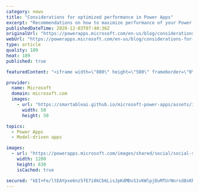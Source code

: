 ```yaml
---
category: news
title: "Considerations for optimized performance in Power Apps"
excerpt: "Recommendations on how to maximize performance of your Power Apps "
publishedDateTime: 2020-12-03T07:40:36Z
originalUrl: "https://powerapps.microsoft.com/en-us/blog/considerations-for-optimized-performance-in-power-apps/"
webUrl: "https://powerapps.microsoft.com/en-us/blog/considerations-for-optimized-performance-in-power-apps/"
type: article
quality: 189
heat: 189
published: true

featuredContent: "<iframe width=\"800\" height=\"500\" frameborder=\"0\" src=\"https://www.youtube.com/embed/jcKoqC9Vfmo\" allow=\"accelerometer; autoplay; encrypted-media; gyroscope; picture-in-picture\" allowfullscreen></iframe>"

provider:
  name: Microsoft
  domain: microsoft.com
  images:
    - url: "https://smartableai.github.io/microsoft-power-apps/assets/images/organizations/microsoft.com-50x50.jpg"
      width: 50
      height: 50

topics:
  - Power Apps
  - Model-driven apps

images:
  - url: "https://powerapps.microsoft.com/images/shared/social/social-share-post-ignite.png"
    width: 1200
    height: 630
    isCached: true

secured: "kEI+Fe/ltEAYpxe6nz5fE7i0kCb6LisJpKdMDvS1vKWlpjDuMTUrNnrsd8sKhEqxFQwLKPuziaKP527FUIg0FISyPjWOionLGy4fDql0fOySJ7+ZnbcFMB1EZ9yj+mILEe9TXs5/5cw4pPraTu+dzfb66OmW9qhX+62vEA44P0Zbh6IGTl3jp/XZIGfF6MbSh9etWGvN1zAKOIAi+2g0q/EZPaSg3frDzWub9tYvO+RztVVNyemQPvk/2HoaYTXg7fTFOH64ffgxcc8bPEwiJtKbmRpcQqfLqPP0pjuMDgvzBpaKPpa7s7qNoHSfLiwFHE8SCwI8phRo2tXK/TPegek9RRQJkBEqN6dwHloNiLjERAK/UQpkYN/8xblTpipnVtusmwssnRWq8x6+t7j/kWwK9iAGxMYZ7qf/DSpWkWB/C69NmtrAyeoLOPh4BlYKSl0EyUCMX1tDaCnxintnWg==;hQVDM/1Todkn1Gn68TYFnQ=="
---
```


